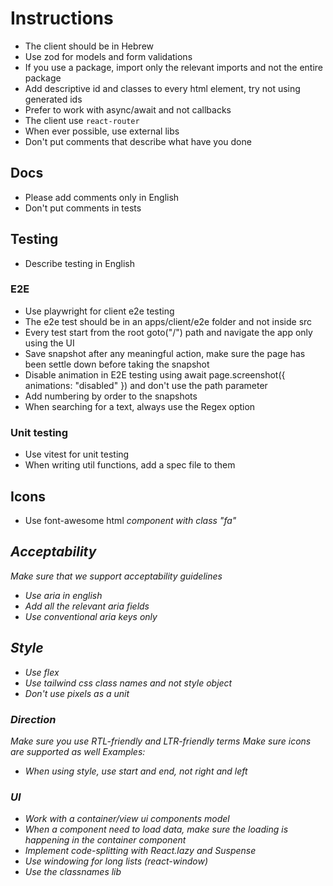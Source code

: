 # Instructions

- The client should be in Hebrew
- Use zod for models and form validations
- If you use a package, import only the relevant imports and not the entire package
- Add descriptive id and classes to every html element, try not using generated ids
- Prefer to work with async/await and not callbacks
- The client use `react-router`
- When ever possible, use external libs
- Don't put comments that describe what have you done

## Docs

- Please add comments only in English
- Don't put comments in tests

## Testing

- Describe testing in English

### E2E

- Use playwright for client e2e testing
- The e2e test should be in an apps/client/e2e folder and not inside src
- Every test start from the root goto("/") path and navigate the app only using the UI
- Save snapshot after any meaningful action, make sure the page has been settle down before taking the snapshot
- Disable animation in E2E testing using await page.screenshot({ animations: "disabled" }) and don't use the path parameter
- Add numbering by order to the snapshots
- When searching for a text, always use the Regex option

### Unit testing

- Use vitest for unit testing
- When writing util functions, add a spec file to them

## Icons

- Use font-awesome html <i> component with class "fa"

## Acceptability

Make sure that we support acceptability guidelines

- Use aria in english
- Add all the relevant aria fields
- Use conventional aria keys only

## Style

- Use flex
- Use tailwind css class names and not style object
- Don't use pixels as a unit

### Direction

Make sure you use RTL-friendly and LTR-friendly terms
Make sure icons are supported as well
Examples:

- When using style, use start and end, not right and left

### UI

- Work with a container/view ui components model
- When a component need to load data, make sure the loading is happening in the container component
- Implement code-splitting with React.lazy and Suspense
- Use windowing for long lists (react-window)
- Use the classnames lib

